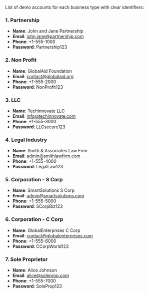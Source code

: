 List of demo accounts for each business type with clear identifiers:

### 1. **Partnership**
- **Name**: John and Jane Partnership
- **Email**: john.jane@partnership.com
- **Phone**: +1-555-1000
- **Password**: Partnership123

### 2. **Non Profit**
- **Name**: GlobalAid Foundation
- **Email**: contact@globalaid.org
- **Phone**: +1-555-2000
- **Password**: NonProfit123

### 3. **LLC**
- **Name**: TechInnovate LLC
- **Email**: info@techinnovate.com
- **Phone**: +1-555-3000
- **Password**: LLCsecure123

### 4. **Legal Industry**
- **Name**: Smith & Associates Law Firm
- **Email**: admin@smithlawfirm.com
- **Phone**: +1-555-4000
- **Password**: LegalLaw123

### 5. **Corporation - S Corp**
- **Name**: SmartSolutions S Corp
- **Email**: admin@smartsolutions.com
- **Phone**: +1-555-5000
- **Password**: SCorpBiz123

### 6. **Corporation - C Corp**
- **Name**: GlobalEnterprises C Corp
- **Email**: contact@globalenterprises.com
- **Phone**: +1-555-6000
- **Password**: CCorpWorld123

### 7. **Sole Proprietor**
- **Name**: Alice Johnson
- **Email**: alice@soleprop.com
- **Phone**: +1-555-7000
- **Password**: SoleProp123
